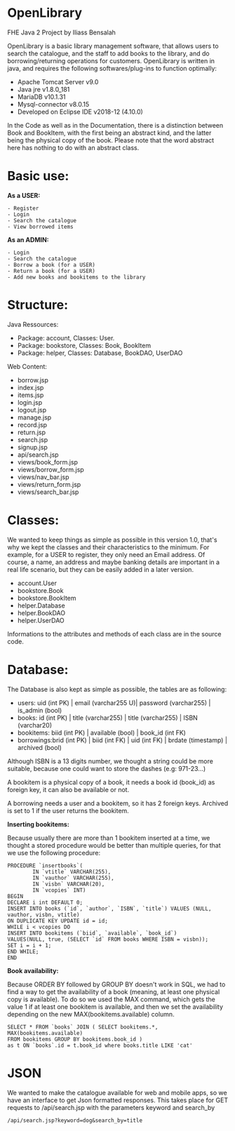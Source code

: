 # OpenLibrary
FHE Java 2 Project by Iliass Bensalah

OpenLibrary is a basic library management software, that allows users to search the catalogue, and the staff to add books to the library, and do borrowing/returning operations for customers.
OpenLibrary is written in java, and requires the following softwares/plug-ins to function optimally:
 - Apache Tomcat Server v9.0
 - Java jre v1.8.0_181
 - MariaDB v10.1.31
 - Mysql-connector v8.0.15
 - Developed on Eclipse IDE v2018-12 (4.10.0)
 
In the Code as well as in the Documentation, there is a distinction between Book and BookItem, with the first being an abstract kind, and the latter being the physical copy of the book.
Please note that the word abstract here has nothing to do with an abstract class.
 
 # Basic use:
  
   **As a USER:**
  
    - Register
    - Login
    - Search the catalogue
    - View borrowed items
    
   **As an ADMIN:**
  
    - Login
    - Search the catalogue
    - Borrow a book (for a USER)
    - Return a book (for a USER)
    - Add new books and bookitems to the library
  
 # Structure:
 Java Ressources:
   - Package: account, Classes: User.
   - Package: bookstore, Classes: Book, BookItem
   - Package: helper, Classes: Database, BookDAO, UserDAO
   
 Web Content:
  - borrow.jsp
  - index.jsp
  - items.jsp
  - login.jsp
  - logout.jsp
  - manage.jsp
  - record.jsp
  - return.jsp
  - search.jsp
  - signup.jsp
  - api/search.jsp
  - views/book_form.jsp
  - views/borrow_form.jsp
  - views/nav_bar.jsp
  - views/return_form.jsp
  - views/search_bar.jsp
 
 
 # Classes:
 We wanted to keep things as simple as possible in this version 1.0, that's why we kept the classes and their characteristics to the minimum.
 For example, for a USER to register, they only need an Email address. Of course, a name, an address and maybe banking details are important in a real life scenario, but they can be easily added in a later version.
    
   - account.User
   - bookstore.Book
   - bookstore.BookItem
   - helper.Database
   - helper.BookDAO
   - helper.UserDAO
   
 Informations to the attributes and methods of each class are in the source code.
   
 # Database:
 The Database is also kept as simple as possible, the tables are as following:
  - users:      uid (int PK) | email (varchar255 U)| password (varchar255) | is_admin (bool)
  - books:      id  (int PK) | title (varchar255)  | title    (varchar255) | ISBN (varchar20)
  - bookitems: biid (int PK) | available (bool)    | book_id (int FK)
  - borrowings:brid (int PK) | biid (int FK)       | uid (int FK)          | brdate (timestamp) | archived (bool)
  
Although ISBN is a 13 digits number, we thought a string could be more suitable, because one could want to store the dashes (e.g: 971-23...)  

A bookitem is a physical copy of a book, it needs a book id (book_id) as foreign key, it can also be available or not.

A borrowing needs a user and a bookitem, so it has 2 foreign keys. Archived is set to 1 if the user returns the bookitem.

**Inserting bookitems:** 

Because usually there are more than 1 bookitem inserted at a time, we thought a stored procedure would be better than multiple queries, for that we use the following procedure:
  ```
  PROCEDURE `insertbooks`(
          IN `vtitle` VARCHAR(255), 
          IN `vauthor` VARCHAR(255), 
          IN `visbn` VARCHAR(20), 
          IN `vcopies` INT)
  BEGIN
  DECLARE i int DEFAULT 0;
  INSERT INTO books (`id`, `author`, `ISBN`, `title`) VALUES (NULL, vauthor, visbn, vtitle) 
  ON DUPLICATE KEY UPDATE id = id;
  WHILE i < vcopies DO
  INSERT INTO bookitems (`biid`, `available`, `book_id`)
  VALUES(NULL, true, (SELECT `id` FROM books WHERE ISBN = visbn));
  SET i = i + 1;
  END WHILE;
  END
```

**Book availability:**

Because ORDER BY followed by GROUP BY doesn't work in SQL, we had to find a way to get the availability of a book (meaning, at least one physical copy is available).
To do so we used the MAX command, which gets the value 1 if at least one bookitem is available, and then we set the availability depending on the new MAX(bookitems.available) column.

```
SELECT * FROM `books` JOIN ( SELECT bookitems.*, MAX(bookitems.available)
FROM bookitems GROUP BY bookitems.book_id )
as t ON `books`.id = t.book_id where books.title LIKE 'cat'
```
  
 # JSON
We wanted to make the catalogue available for web and mobile apps, so we have an interface to get Json formatted responses.
This takes place for GET requests to /api/search.jsp with the parameters keyword and search_by

```
/api/search.jsp?keyword=dog&search_by=title
```
